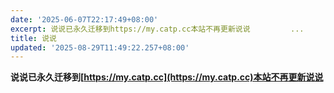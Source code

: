 ```yaml
---
date: '2025-06-07T22:17:49+08:00'
excerpt: 说说已永久迁移到https://my.catp.cc本站不再更新说说         ...
title: 说说
updated: '2025-08-29T11:49:22.257+08:00'
---
```

**说说已永久迁移到[https://my.catp.cc](https://my.catp.cc)本站不再更新说说**

<div id="qexot" class="tag-plugin timeline"></div>
<script src="https://gcore.jsdelivr.net/gh/MSCMDD/Qexo-Talks@main/Stellar/qexo_talk.js"></script>
<link rel="stylesheet" href="https://gcore.jsdelivr.net/gh/MSCMDD/Qexo-Talks@main/Stellar/qexo_talk.css">
<script>showQexoTalks("qexot", "https://panel.catp.cc", 5)</script>

